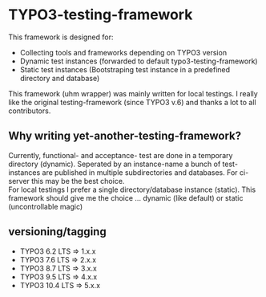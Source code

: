 # TYPO3-testing-framework

This framework is designed for:
- Collecting tools and frameworks depending on TYPO3 version
- Dynamic test instances (forwarded to default typo3-testing-framework)
- Static test instances (Bootstraping test instance in a predefined directory and database)

This framework (uhm wrapper) was mainly written for local testings.
I really like the original testing-framework (since TYPO3 v.6) and thanks a lot to all contributors.

## Why writing yet-another-testing-framework?
Currently, functional- and acceptance- test are done in a temporary directory (dynamic).
Seperated by an instance-name a bunch of test-instances are published in multiple subdirectories and databases.
For ci-server this may be the best choice. \
For local testings I prefer a single directory/database instance (static).
This framework should give me the choice ... dynamic (like default) or static (uncontrollable magic)

## versioning/tagging
- TYPO3 6.2 LTS => 1.x.x
- TYPO3 7.6 LTS => 2.x.x
- TYPO3 8.7 LTS => 3.x.x
- TYPO3 9.5 LTS => 4.x.x
- TYPO3 10.4 LTS => 5.x.x

